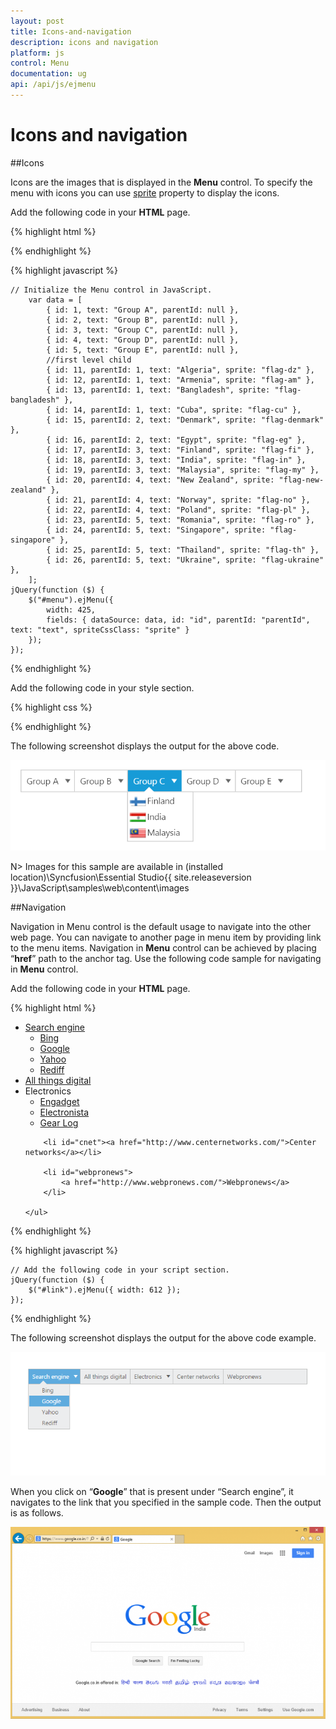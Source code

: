 ```yaml
---
layout: post
title: Icons-and-navigation
description: icons and navigation
platform: js
control: Menu
documentation: ug
api: /api/js/ejmenu
---
```


# Icons and navigation

##Icons

Icons are the images that is displayed in the **Menu** control. To specify the menu with icons you can use [sprite](https://help.syncfusion.com/api/js/ejmenu#members:fields-spritecssclass) property to display the icons. 

Add the following code in your **HTML** page.

{% highlight html %}

        
<div class="content-container-fluid">
    <div class="row">
        <div class="cols-sample-area">
            <ul id="menu"></ul>
        </div>
    </div>
</div>

{% endhighlight %}

{% highlight javascript %}


    // Initialize the Menu control in JavaScript.
        var data = [
            { id: 1, text: "Group A", parentId: null },
            { id: 2, text: "Group B", parentId: null },
            { id: 3, text: "Group C", parentId: null },
            { id: 4, text: "Group D", parentId: null },
            { id: 5, text: "Group E", parentId: null },
            //first level child
            { id: 11, parentId: 1, text: "Algeria", sprite: "flag-dz" },
            { id: 12, parentId: 1, text: "Armenia", sprite: "flag-am" },
            { id: 13, parentId: 1, text: "Bangladesh", sprite: "flag-bangladesh" },
            { id: 14, parentId: 1, text: "Cuba", sprite: "flag-cu" },
            { id: 15, parentId: 2, text: "Denmark", sprite: "flag-denmark" },
            { id: 16, parentId: 2, text: "Egypt", sprite: "flag-eg" },
            { id: 17, parentId: 3, text: "Finland", sprite: "flag-fi" },
            { id: 18, parentId: 3, text: "India", sprite: "flag-in" },
            { id: 19, parentId: 3, text: "Malaysia", sprite: "flag-my" },
            { id: 20, parentId: 4, text: "New Zealand", sprite: "flag-new-zealand" },
            { id: 21, parentId: 4, text: "Norway", sprite: "flag-no" },
            { id: 22, parentId: 4, text: "Poland", sprite: "flag-pl" },
            { id: 23, parentId: 5, text: "Romania", sprite: "flag-ro" },
            { id: 24, parentId: 5, text: "Singapore", sprite: "flag-singapore" },
            { id: 25, parentId: 5, text: "Thailand", sprite: "flag-th" },
            { id: 26, parentId: 5, text: "Ukraine", sprite: "flag-ukraine" },            
        ];
    jQuery(function ($) {
        $("#menu").ejMenu({
            width: 425,
            fields: { dataSource: data, id: "id", parentId: "parentId", text: "text", spriteCssClass: "sprite" }
        });
    });


{% endhighlight %}


Add the following code in your style section.



{% highlight css %}


<style type="text/css">
        #menu {
            margin-left: 50px;
        }
        .e-menu li > ul > li > a {
            padding: 3px 24px 3px 35px;
        }
        [class^="flag-"],
        [class*="flag-"] {
            background-image: url("../content/images/autocomplete/flags.png");
            height: 14px;
            left: 2px;
            top: 4px;
            width: 24px;
        }
        .flag-am {background-position: -25px 0;}
        .flag-bangladesh {background-position: -75px 0;}
        .flag-cu {background-position: -25px -15px;}
        .flag-denmark {background-position: -50px -15px;}
        .flag-dz {background-position: -75px -15px;}
        .flag-eg {background-position: -125px -15px;}
        .flag-fi {background-position: -25px -30px;}
        .flag-id {background-position: -100px -30px;}
        .flag-in {background-position: -125px -30px;}
        .flag-my {background-position: -25px -45px;}
        .flag-no {background-position: -75px -45px;}
        .flag-new-zealand {background-position: -100px -45px;}
        .flag-pl {background-position: -125px -45px;}
        .flag-ro {background-position: -50px -60px;}
        .flag-singapore {background-position: -100px -60px;}
        .flag-th {background-position: -125px -60px;}
        .flag-ukraine {background-position: -25px -75px;}
    </style>


{% endhighlight %}



The following screenshot displays the output for the above code.                                                                                                       

![](/js/Menu/Icons-and-navigation_images/Icons-and-navigation_img1.png) 

N> Images for this sample are available in (installed location)\Syncfusion\Essential Studio\{{ site.releaseversion }}\JavaScript\samples\web\content\images<br/>

##Navigation

Navigation in Menu control is the default usage to navigate into the other web page. You can navigate to another page in menu item by providing link to the menu items. Navigation in **Menu** control can be achieved by placing “**href**” path to the anchor tag. Use the following code sample for navigating in **Menu** control.

Add the following code in your **HTML** page.

{% highlight html %}

        
<div>
    <ul id="link">
        <li id="searchengine">
            <a href="#">Search engine</a>
            <ul>
                <li><a href="http://www.bing.com/">Bing</a></li>
                <li><a href="https://www.google.co.in/">Google</a></li>
                <li><a href="https://in.yahoo.com/">Yahoo</a></li>
                <li><a href="http://www.rediff.com/">Rediff</a></li>
            </ul>
        </li>
        <li id="atd"><a href="http://allthingsd.com/">All things digital</a></li>
        <li id="electronics">
            <a>Electronics</a>
            <ul>
                <li>
                    <a href="http://www.engadget.com/">Engadget</a>
                </li>
                <li><a href="http://www.electronista.com/">Electronista</a></li>
                <li><a href="http://www.gearlog.com/">Gear Log</a></li>
            </ul>
        </li>

        <li id="cnet"><a href="http://www.centernetworks.com/">Center networks</a></li>

        <li id="webpronews">
            <a href="http://www.webpronews.com/">Webpronews</a>
        </li>

    </ul>
</div>


{% endhighlight %}

{% highlight javascript %}

 
    // Add the following code in your script section.
    jQuery(function ($) {
        $("#link").ejMenu({ width: 612 });
    });


{% endhighlight %}

The following screenshot displays the output for the above code example.            

![](/js/Menu/Icons-and-navigation_images/Icons-and-navigation_img2.png) 


When you click on “**Google**” that is present under “Search engine”, it navigates to the link that you specified in the sample code. Then the output is as follows.

![](/js/Menu/Icons-and-navigation_images/Icons-and-navigation_img3.png) 


